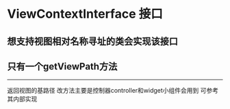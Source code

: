ViewContextInterface 接口 
===============

想支持视图相对名称寻址的类会实现该接口
---------------

## 只有一个getViewPath方法
-----
  返回视图的基路径 改方法主要是控制器controller和widget小组件会用到 可参考其内部实现
